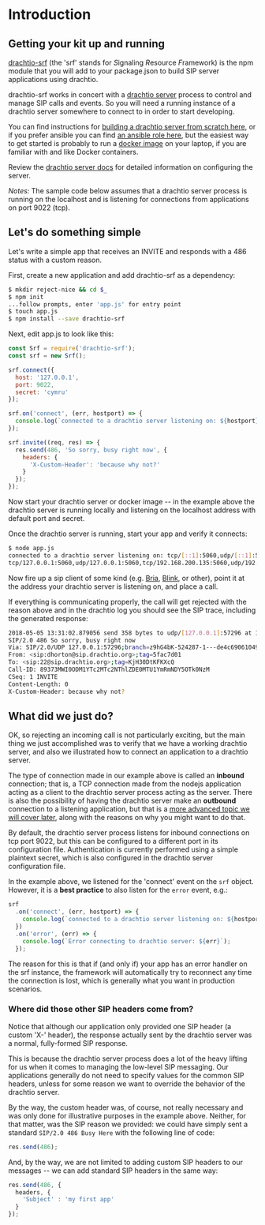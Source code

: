# Introduction

## Getting your kit up and running

[drachtio-srf](https://www.npmjs.com/package/drachtio-srf) (the 'srf' stands for *S*ignaling *R*esource *F*ramework) is the npm module that you will add to your package.json to build SIP server applications using drachtio.

drachtio-srf works in concert with a [drachtio server](https://github.com/davehorton/drachtio-server/tree/develop) process to control and manage SIP calls and events.  So you will need a running instance of a drachtio server somewhere to connect to in order to start developing.  

You can find instructions for [building a drachtio server from scratch here](https://github.com/davehorton/drachtio-server/tree/develop), or if you prefer ansible you can find [an ansible role here](https://github.com/davehorton/ansible-role-drachtio), but the easiest way to get started is probably to run a [docker image](ttps://cloud.docker.com/swarm/drachtio/repository/docker/drachtio/drachtio-server/general) on your laptop, if you are familiar with and like Docker containers.

Review the [drachtio server docs](/docs/drachtio-server) for detailed information on configuring the server.

*Notes:* The sample code below assumes that a drachtio server process is running on the localhost and is listening for connections from applications on port 9022 (tcp).

## Let's do something simple

Let's write a simple app that receives an INVITE and responds with a 486 status with a custom reason.  

First, create a new application and add drachtio-srf as a dependency:
```bash
$ mkdir reject-nice && cd $_
$ npm init
...follow prompts, enter 'app.js' for entry point
$ touch app.js
$ npm install --save drachtio-srf
```

Next, edit app.js to look like this:
```js
const Srf = require('drachtio-srf');
const srf = new Srf();

srf.connect({
  host: '127.0.0.1',
  port: 9022,
  secret: 'cymru'
});

srf.on('connect', (err, hostport) => {
  console.log(`connected to a drachtio server listening on: ${hostport}`);
});

srf.invite((req, res) => {
  res.send(486, 'So sorry, busy right now', {
    headers: {
      'X-Custom-Header': 'because why not?'
    }
  });
});
```
Now start your drachtio server or docker image -- in the example above the drachtio server is running locally and listening on the localhost address with default port and secret.  

Once the drachtio server is running, start your app and verify it connects:
```bash
$ node app.js 
connected to a drachtio server listening on: tcp/[::1]:5060,udp/[::1]:5060, \
tcp/127.0.0.1:5060,udp/127.0.0.1:5060,tcp/192.168.200.135:5060,udp/192.168.200.135:5060
```
Now fire up a sip client of some kind (e.g. [Bria](https://www.counterpath.com/bria/), [Blink](http://icanblink.com/), or other), point it at the address your drachtio server is listening on, and place a call.

If everything is communicating properly, the call will get rejected with the reason above and in the drachtio log you should see the SIP trace, including the generated response:

```bash
2018-05-05 13:31:02.879056 send 358 bytes to udp/[127.0.0.1]:57296 at 13:31:02.878925:
SIP/2.0 486 So sorry, busy right now
Via: SIP/2.0/UDP 127.0.0.1:57296;branch=z9hG4bK-524287-1---de4c69061049b867;rport=57296
From: <sip:dhorton@sip.drachtio.org>;tag=5fac7d01
To: <sip:22@sip.drachtio.org>;tag=KjH30DtKFKXcQ
Call-ID: 89373MWI0ODM1YTc2MTc2NThlZDE0MTU1YmRmNDY5OTk0NzM
CSeq: 1 INVITE
Content-Length: 0
X-Custom-Header: because why not?
```
## What did we just do?

OK, so rejecting an incoming call is not particularly exciting, but the main thing we just accomplished was to verify that we have a working drachtio server, and also we illustrated how to connect an application to a drachtio server.

The type of connection made in our example above is called an **inbound** connection; that is, a TCP connection made from the nodejs application acting as a client to the drachtio server process acting as the server.  There is also the possibility of having the drachtio server make an **outbound** connection to a listening application, but that is a [more advanced topic we will cover later](/docs/developer-guide/#outbound-connections), along with the reasons on why you might want to do that.

By default, the drachtio server process listens for inbound connections on tcp port 9022, but this can be configured to a different port in its configuration file.  Authentication is currently performed using a simple plaintext secret, which is also configured in the drachtio server configuration file.

In the example above, we listened for the 'connect' event on the `srf` object.  However, it is a **best practice** to also listen for the `error` event, e.g.:
```js
srf
  .on('connect', (err, hostport) => {
    console.log(`connected to a drachtio server listening on: ${hostport}`);
  })
  .on('error', (err) => {
    console.log(`Error connecting to drachtio server: ${err}`);
  });

```
The reason for this is that if (and only if) your app has an error handler on the srf instance, the framework will automatically try to reconnect any time the connection is lost, which is generally what you want in production scenarios.

### Where did those other SIP headers come from?
Notice that although our application only provided one SIP header (a custom 'X-' header), the response actually sent by the drachtio server was a normal, fully-formed SIP response.  

This is because the drachtio server process does a lot of the heavy lifting for us when it comes to managing the low-level SIP messaging. Our applications generally do not need to specify values for the common SIP headers, unless for some reason we want to override the behavior of the drachtio server.

By the way, the custom header was, of course, not really necessary and was only done for illustrative purposes in the example above. Neither, for that matter, was the SIP reason we provided: we could have simply sent a standard `SIP/2.0 486 Busy Here` with the following line of code:
```js
res.send(486);
```
And, by the way, we are not limited to adding custom SIP headers to our messages -- we can add standard SIP headers in the same way:
```js
res.send(486, {
  headers, {
    'Subject' : 'my first app'
  }
});
```